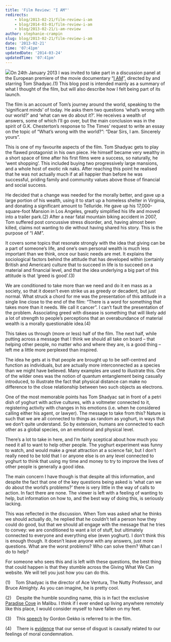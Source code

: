 ```yaml
---
title: 'Film Review: "I AM"'
redirects:
    - blog/2013-02-21/film-review-i-am
    - blog/2014-03-01/film-review-i-am
    - blog/2013-02-21/i-am-review
author: stephanie-crampin
slug: blog/2013-02-21/film-review-i-am
date: '2013-02-21'
time: '07:41pm'
updatedDate: '2014-03-24'
updatedTime: '07:41pm'
---
```

![](http://4.bp.blogspot.com/-WlbHSWbFZas/TeOK_i4kgJI/AAAAAAAAGTM/qOf7L-As__U/s1600/i%2Bam%2Bdocumentary%2Btom%2Bshadyac.jpg)On 24th January 2013 I was invited to take part in a discussion panel at the European premiere of the movie documentary “[I AM](https://www.youtube.com/watch?v=iYtfnONazTU)”, directed by and starring Tom Shadyac.(1) This blog post is intended mainly as a summary of what I thought of the film, but will also describe how I felt being part of its launch.

The film is an account of Tom’s journey around the world, speaking to the ‘significant minds’ of today. He asks them two questions ‘what’s wrong with our world?’ and ‘what can we do about it?’. He receives a wealth of answers, some of which I’ll go over, but the main conclusion was in the spirit of G.K. Chesterton’s response to The Times’ request to write an essay on the topic of “What’s wrong with the world?”: “Dear Sirs, I am. Sincerely yours”.

This is one of my favourite aspects of the film. Tom Shadyac gets to play the flawed protagonist in his own piece. He himself became very wealthy in a short space of time after his first films were a success, so naturally, he ‘went shopping’. This included buying two progressively large mansions, and a whole host of exotic nik naks. After reaching this point he realised that he was not actually much if at all happier than before he was successful, priding family and community values above those of financial and social success.

He decided that a change was needed for the morally better, and gave up a large portion of his wealth, using it to start up a homeless shelter in Virginia, and donating a significant amount to Telluride. He gave up his 17,000-square-foot Mansion in Los Angeles, greatly simplified his life and moved into a trailer park.(2) After a near fatal mountain biking accident in 2007, Tom suffered post concussive stress disorder, and, having almost been killed, claims not wanting to die without having shared his story. This is the purpose of “I AM”.

It covers some topics that resonate strongly with the idea that giving can be a part of someone’s life, and one’s own personal wealth is much less important than we think, once our basic needs are met. It explains the sociological factors behind the attitude that has developed within (certainly British and American) culture that to succeed in life is to succeed on a material and financial level, and that the idea underlying a big part of this attitude is that ‘greed is good’.(3)

We are conditioned to take more than we need and do it en mass as a society, so that it doesn’t even strike us as greedy or decadent, but just normal. What struck a chord for me was the presentation of this attitude in a single line close to the end of the film: “There is a word for something that takes more than it needs. We call it cancer”. I can’t fault the presentation of the problem. Associating greed with disease is something that will likely add a lot of strength to people’s perceptions that an overabundance of material wealth is a morally questionable idea.(4)

This takes us through (more or less) half of the film. The next half, while putting across a message that I think we should all take on board – that helping other people, no matter who and where they are, is a good thing – left me a little more perplexed than inspired.

The idea he gets at is that people are brought up to be self-centred and function as individuals, but are actually more interconnected as a species than we might have believed. Many examples are used to illustrate this. One of the wilder ones was the notion of quantum entanglement being casually introduced, to illustrate the fact that physical distance can make no difference to the close relationship between two such objects as electrons.

One of the most memorable points has Tom Shadyac sat in front of a petri dish of yoghurt with active cultures, with a voltmeter connected to it, registering activity with changes in his emotions (i.e. when he considered calling either his agent, or lawyer). The message to take from this? Nature is such that we are all connected to things as random as yoghurt, in ways that we don’t quite understand. So by extension, humans are connected to each other as a global species, on an emotional and physical level.

There’s a lot to take in here, and I’m fairly sceptical about how much you need it all to want to help other people. The yoghurt experiment was funny to watch, and would make a great attraction at a science fair, but I don’t really need to be told that I or anyone else is on any level connected to yoghurt to think that using my time and money to try to improve the lives of other people is generally a good idea.

The main concern I have though is that despite all this information, and despite the fact that one of the key questions being asked is ‘what can we do about the world’s problems?’ there is very little in the way of calls to action. In fact there are none. The viewer is left with a feeling of wanting to help, but information on how to, and the best way of doing this, is seriously lacking.

This was reflected in the discussion. When Tom was asked what he thinks we should actually do, he replied that he couldn’t tell a person how they could do good, but that we should all engage with the message that he tries to convey: we are conditioned to want a lot of stuff, but ultimately connected to everyone and everything else (even yoghurt). I don’t think this is enough though. It doesn’t leave anyone with any answers, just more questions. What are the worst problems? Who can solve them? What can I do to help?

For someone who sees this and is left with these questions, the best thing that could happen is that they stumble across the Giving What We Can website. We will tell you just how you can do this.

(1)    Tom Shadyac is the director of Ace Ventura, The Nutty Professor, and Bruce Almighty. As you can imagine, he is pretty cool.

(2)    Despite the humble sounding name, this is in fact the exclusive [Paradise Cove](http://www.paradisecovemalibu.com/) in Malibu. I think if I ever ended up living anywhere remotely like this place, I would consider myself to have fallen on my feet.

(3)    This [speech](http://www.youtube.com/watch?v=ONXpaBQnBvE) by Gordon Gekko is referred to in the film.

(4)    There is [evidence](http://www.ncbi.nlm.nih.gov/pmc/articles/PMC2562923/) that our sense of disgust is causally related to our feelings of moral condemnation.